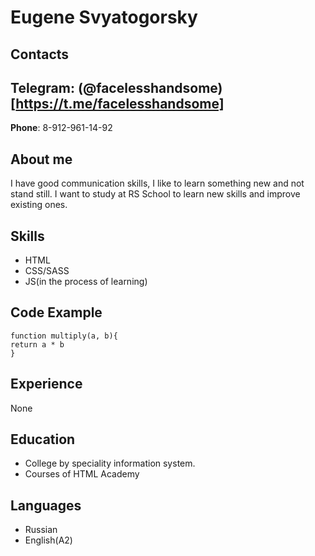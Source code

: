 # Eugene Svyatogorsky

## Contacts

**Telegram**: (@facelesshandsome)[https://t.me/facelesshandsome]
---
**Phone**: 8-912-961-14-92

## About me


I have good communication skills, I like to learn something new and not stand still. I want to study at RS School to learn new skills and improve existing ones.


## Skills


* HTML
* CSS/SASS
* JS(in the process of learning)

## Code Example


```
function multiply(a, b){
return a * b
}
```

## Experience


None


## Education


* College by speciality information system.
* Courses of HTML Academy


## Languages


* Russian
* English(A2)